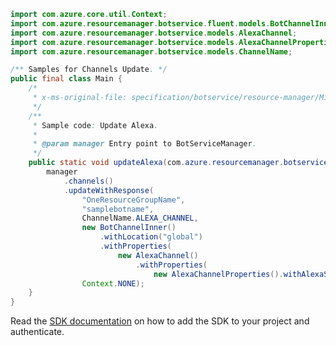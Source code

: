 ```java
import com.azure.core.util.Context;
import com.azure.resourcemanager.botservice.fluent.models.BotChannelInner;
import com.azure.resourcemanager.botservice.models.AlexaChannel;
import com.azure.resourcemanager.botservice.models.AlexaChannelProperties;
import com.azure.resourcemanager.botservice.models.ChannelName;

/** Samples for Channels Update. */
public final class Main {
    /*
     * x-ms-original-file: specification/botservice/resource-manager/Microsoft.BotService/preview/2021-05-01-preview/examples/UpdateAlexaChannel.json
     */
    /**
     * Sample code: Update Alexa.
     *
     * @param manager Entry point to BotServiceManager.
     */
    public static void updateAlexa(com.azure.resourcemanager.botservice.BotServiceManager manager) {
        manager
            .channels()
            .updateWithResponse(
                "OneResourceGroupName",
                "samplebotname",
                ChannelName.ALEXA_CHANNEL,
                new BotChannelInner()
                    .withLocation("global")
                    .withProperties(
                        new AlexaChannel()
                            .withProperties(
                                new AlexaChannelProperties().withAlexaSkillId("XAlexaSkillIdX").withIsEnabled(true))),
                Context.NONE);
    }
}
```

Read the [SDK documentation](https://github.com/Azure/azure-sdk-for-java/blob/azure-resourcemanager-botservice_1.0.0-beta.4/sdk/botservice/azure-resourcemanager-botservice/README.md) on how to add the SDK to your project and authenticate.
